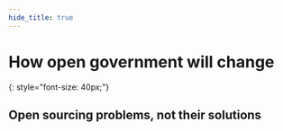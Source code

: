 ```yaml
---
hide_title: true
---
```


# How **open government** will change

{: style="font-size: 40px;"}
## Open sourcing problems, not their solutions
